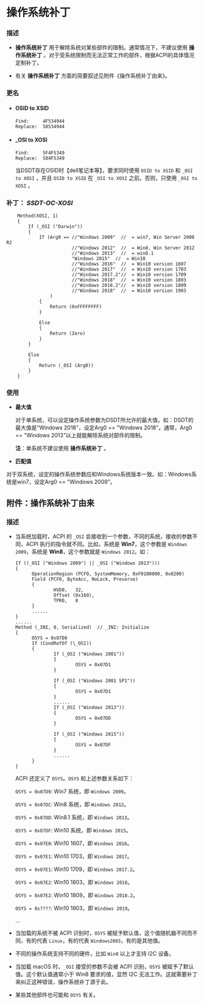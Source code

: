# 操作系统补丁

### 描述

-  **操作系统补丁** 用于解除系统对某些部件的限制。通常情况下，不建议使用 **操作系统补丁** 。对于受系统限制而无法正常工作的部件，根据ACPI的具体情况定制补丁。

- 有关 **操作系统补丁** 方面的简要叙述见附件《操作系统补丁由来》。

### 更名

- #### OSID to XSID

  ```
  Find:     4F534944
  Replace:  58534944
  ```

- #### _OSI to XOSI

  ```
  Find:     5F4F5349
  Replace:  584F5349
  ```

  当DSDT存在OSID时【dell笔记本等】，要求同时使用 `OSID to XSID` 和 `_OSI to XOSI` ，并且 `OSID to XSID` 在 `_OSI to XOSI` 之前。否则，只使用 `_OSI to XOSI` 。

  

### 补丁： ***SSDT-OC-XOSI*** 

```
    Method(XOSI, 1)
    {
        If (_OSI ("Darwin"))
        {
            If (Arg0 == //"Windows 2009"  //  = win7, Win Server 2008 R2
                        //"Windows 2012"  //  = Win8, Win Server 2012
                        //"Windows 2013"  //  = win8.1
                        "Windows 2015"  //  = Win10
                        //"Windows 2016"  //  = Win10 version 1607
                        //"Windows 2017"  //  = Win10 version 1703
                        //"Windows 2017.2"//  = Win10 version 1709
                        //"Windows 2018"  //  = Win10 version 1803
                        //"Windows 2018.2"//  = Win10 version 1809
                        //"Windows 2018"  //  = Win10 version 1903
                )
            {
                Return (0xFFFFFFFF)
            }
            
            Else
            {
                Return (Zero)
            }
        }
        
        Else
        {
            Return (_OSI (Arg0))
        }
    }
```

### 使用

- **最大值** 

  对于单系统，可以设定操作系统参数为DSDT所允许的最大值。如：DSDT的最大值是"Windows 2018"，设定Arg0 == "Windows 2018"。通常，Arg0 == "Windows 2013"以上就能解除系统对部件的限制。

  **注**：单系统不建议使用 **操作系统补丁** 。

-  **匹配值**  

  对于双系统，设定的操作系统参数应和Windows系统版本一致。如：Windows系统是win7，设定Arg0 == "Windows 2009"。



## 附件：操作系统补丁由来

### 描述

- 当系统加载时，ACPI 的 `_OSI` 会接收到一个参数，不同的系统，接收的参数不同，ACPI 执行的指令就不同。比如，系统是 **Win7**，这个参数是 `Windows 2009`，系统是 **Win8**，这个参数就是 `Windows 2012`。如：

  ```
  If ((_OSI ("Windows 2009") || _OSI ("Windows 2013")))
  {
  		OperationRegion (PCF0, SystemMemory, 0xF0100000, 0x0200)
  		Field (PCF0, ByteAcc, NoLock, Preserve)
  		{
  				HVD0,   32, 
  				Offset (0x160), 
  				TPR0,   8
  		}
  		......
  }
  ......
  Method (_INI, 0, Serialized)  // _INI: Initialize
  {
  		OSYS = 0x07D0
  		If (CondRefOf (\_OSI))
  		{
  				If (_OSI ("Windows 2001"))
  				{
  						OSYS = 0x07D1
  				}
  
  				If (_OSI ("Windows 2001 SP1"))
  				{
  						OSYS = 0x07D1
  				}
  				......
  				If (_OSI ("Windows 2013"))
  				{
  						OSYS = 0x07DD
  				}
  
  				If (_OSI ("Windows 2015"))
  				{
  						OSYS = 0x07DF
  				}
  				......
  		}
  }
  ```

  ACPI 还定义了 `OSYS`。`OSYS` 和上述参数关系如下：

  `OSYS = 0x07D9`: Win7 系统，即 `Windows 2009`。

  `OSYS = 0x07DC`: Win8 系统，即 `Windows 2012`。

  `OSYS = 0x07DD`: Win8.1 系统，即 `Windows 2013`。

  `OSYS = 0x07DF`: Win10 系统，即 `Windows 2015`。

  `OSYS = 0x07E0`: Win10 1607，即 `Windows 2016`。

  `OSYS = 0x07E1`: Win10 1703，即 `Windows 2017`。

  `OSYS = 0x07E1`: Win10 1709，即 `Windows 2017.2`。

  `OSYS = 0x07E2`: Win10 1803，即 `Windows 2018`。

  `OSYS = 0x07E2`: Win10 1809，即 `Windows 2018.2`。

  `OSYS = 0x????`: Win10 1903，即 `Windows 2019`。

  ...

- 当加载的系统不被 ACPI 识别时，`OSYS` 被赋予默认值，这个值随机器不同而不同，有的代表 `Linux`，有的代表 `Windows2003`，有的是其他值。

- 不同的操作系统支持不同的硬件，比如 `Win8` 以上才支持 I2C 设备。

- 当加载 macOS 时，`_OSI` 接受的参数不会被 ACPI 识别，`OSYS` 被赋予了默认值。这个默认值通常小于 Win8 要求的值，显然 I2C 无法工作。这就需要补丁来纠正这种错误，操作系统补丁源于此。

- 某些其他部件也可能和 `OSYS` 有关。

